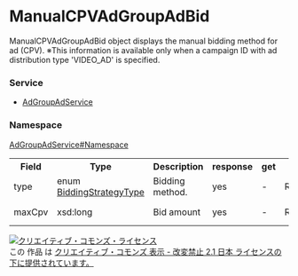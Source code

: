 # ManualCPVAdGroupAdBid
ManualCPVAdGroupAdBid object displays the manual bidding method for ad (CPV).
※This information is available only when a campaign ID with ad distribution type 'VIDEO_AD' is specified.

### Service
+ [AdGroupAdService](../../services/AdGroupAdService.md)

### Namespace
[AdGroupAdService#Namespace](../../services/AdGroupAdService.md#namespace)

<table>
 <tr>
  <th>Field</th>
  <th>Type</th>
  <th>Description</th>
  <th>response</th>
  <th>get</th>
  <th>add</th>
  <th>set</th>
  <th>remove</th>
 </tr>
 <tr>
  <td>type</td>
  <td>enum<br><a href="./BiddingStrategyType.md">BiddingStrategyType</a></td>
  <td>Bidding method.</td>
  <td>yes</td>
  <td>-</td>
  <td>Requirement</td>
  <td>Ignore<br>NotUpdatable</td>
  <td>Ignore<br>NotUpdatable</td>
 </tr>
 <tr>
  <td>maxCpv</td>
  <td>xsd:long</td>
  <td>Bid amount</td>
  <td>yes</td>
  <td>-</td>
  <td>Requirement</td>
  <td>Optional<br>Updatable</td>
  <td>Ignore<br>NotUpdatable</td>
 </tr>
</table>

<a rel="license" href="http://creativecommons.org/licenses/by-nd/2.1/jp/"><img alt="クリエイティブ・コモンズ・ライセンス" style="border-width:0" src="https://i.creativecommons.org/l/by-nd/2.1/jp/88x31.png" /></a><br />この 作品 は <a rel="license" href="http://creativecommons.org/licenses/by-nd/2.1/jp/">クリエイティブ・コモンズ 表示 - 改変禁止 2.1 日本 ライセンスの下に提供されています。</a>

